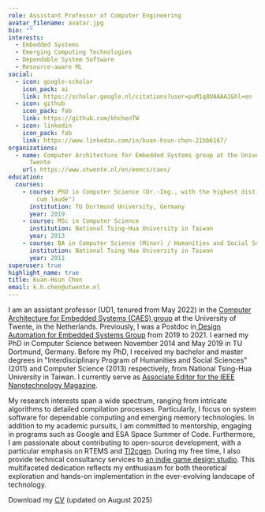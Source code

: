 ```yaml
---
role: Assistant Professor of Computer Engineering
avatar_filename: avatar.jpg
bio: ""
interests:
  - Embedded Systems
  - Emerging Computing Technologies
  - Dependable System Software
  - Resource-aware ML
social:
  - icon: google-scholar
    icon_pack: ai
    link: https://scholar.google.nl/citations?user=puM1q8UAAAAJ&hl=en
  - icon: github
    icon_pack: fab
    link: https://github.com/khchenTW
  - icon: linkedin
    icon_pack: fab
    link: https://www.linkedin.com/in/kuan-hsun-chen-21bb6167/
organizations:
  - name: Computer Architecture for Embedded Systems group at the University of
      Twente
    url: https://www.utwente.nl/en/eemcs/caes/
education:
  courses:
    - course: PhD in Computer Science (Dr.-Ing., with the highest distinction "summa
        cum laude")
      institution: TU Dortmund University, Germany
      year: 2019
    - course: MSc in Computer Science
      institution: National Tsing-Hua Uni­ver­sity in Taiwan
      year: 2013
    - course: BA in Computer Science (Minor) / Humanities and Social Sciences (Major)
      institution: National Tsing Hua Uni­ver­sity in Taiwan
      year: 2011
superuser: true
highlight_name: true
title: Kuan-Hsun Chen
email: k.h.chen@utwente.nl
---
```

<!--StartFragment-->

I am an assistant professor (UD1, tenured from May 2022) in the [Computer Architecture for Embedded Systems (CAES) group](https://www.utwente.nl/en/eemcs/caes/) at the University of Twente, in the Netherlands. Previously, I was a Postdoc in[ Design Automation for Embedded Systems Group](https://daes.cs.tu-dortmund.de/de) from 2019 to 2021. I earned my PhD in Computer Science between November 2014 and May 2019 in TU Dortmund, Germany. Before my PhD, I received my bachelor and master degrees in "Interdisciplinary Program of Humanities and Social Sciences" (2011) and Computer Science (2013) respectively, from National Tsing-Hua University in Taiwan. I currently serve as [Associate Editor for the IEEE Nanotechnology Magazine](https://inm.ieeenano.org/editorial-board/).

My research interests span a wide spectrum, ranging from intricate algorithms to detailed compilation processes. Particularly, I focus on system software for dependable computing and emerging memory technologies. In addition to my academic pursuits, I am committed to mentorship, engaging in programs such as Google and ESA Space Summer of Code. Furthermore, I am passionate about contributing to open-source development, with a particular emphasis on RTEMS and [Tl2cgen](https://tl2cgen.readthedocs.io/en/latest/). During my free time, I also provide technical consultancy services to [an indie game design studio](https://da2creative.com/). This multifaceted dedication reflects my enthusiasm for both theoretical exploration and hands-on implementation in the ever-evolving landscape of technology.

Download my [CV](https://surfdrive.surf.nl/files/index.php/s/EhniyaS8YKkniEF) (updated on August 2025)

<!--EndFragment-->